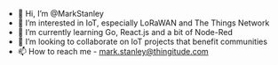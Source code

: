 - 👋 Hi, I’m @MarkStanley
- 👀 I’m interested in IoT, especially LoRaWAN and The Things Network
- 🌱 I’m currently learning Go, React.js and a bit of Node-Red
- 💞️ I’m looking to collaborate on IoT projects that benefit communities
- 📫 How to reach me - mark.stanley@thingitude.com

<!---
MarkStanley/MarkStanley is a ✨ special ✨ repository because its `README.md` (this file) appears on your GitHub profile.
You can click the Preview link to take a look at your changes.
--->
